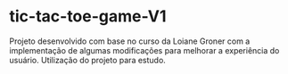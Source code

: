 # tic-tac-toe-game-V1
Projeto desenvolvido com base no curso da Loiane Groner com a implementação de algumas modificações para melhorar a experiência do usuário.
Utilização do projeto para estudo.
